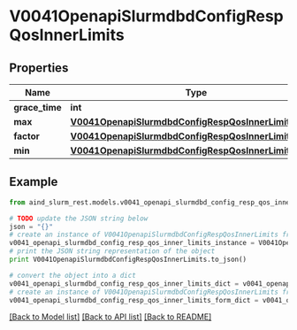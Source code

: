 # V0041OpenapiSlurmdbdConfigRespQosInnerLimits


## Properties

Name | Type | Description | Notes
------------ | ------------- | ------------- | -------------
**grace_time** | **int** | GraceTime | [optional] 
**max** | [**V0041OpenapiSlurmdbdConfigRespQosInnerLimitsMax**](V0041OpenapiSlurmdbdConfigRespQosInnerLimitsMax.md) |  | [optional] 
**factor** | [**V0041OpenapiSlurmdbdConfigRespQosInnerLimitsFactor**](V0041OpenapiSlurmdbdConfigRespQosInnerLimitsFactor.md) |  | [optional] 
**min** | [**V0041OpenapiSlurmdbdConfigRespQosInnerLimitsMin**](V0041OpenapiSlurmdbdConfigRespQosInnerLimitsMin.md) |  | [optional] 

## Example

```python
from aind_slurm_rest.models.v0041_openapi_slurmdbd_config_resp_qos_inner_limits import V0041OpenapiSlurmdbdConfigRespQosInnerLimits

# TODO update the JSON string below
json = "{}"
# create an instance of V0041OpenapiSlurmdbdConfigRespQosInnerLimits from a JSON string
v0041_openapi_slurmdbd_config_resp_qos_inner_limits_instance = V0041OpenapiSlurmdbdConfigRespQosInnerLimits.from_json(json)
# print the JSON string representation of the object
print V0041OpenapiSlurmdbdConfigRespQosInnerLimits.to_json()

# convert the object into a dict
v0041_openapi_slurmdbd_config_resp_qos_inner_limits_dict = v0041_openapi_slurmdbd_config_resp_qos_inner_limits_instance.to_dict()
# create an instance of V0041OpenapiSlurmdbdConfigRespQosInnerLimits from a dict
v0041_openapi_slurmdbd_config_resp_qos_inner_limits_form_dict = v0041_openapi_slurmdbd_config_resp_qos_inner_limits.from_dict(v0041_openapi_slurmdbd_config_resp_qos_inner_limits_dict)
```
[[Back to Model list]](../README.md#documentation-for-models) [[Back to API list]](../README.md#documentation-for-api-endpoints) [[Back to README]](../README.md)


